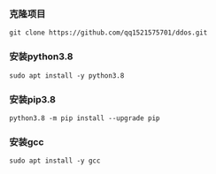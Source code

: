 ### 克隆项目
    git clone https://github.com/qq1521575701/ddos.git

### 安装python3.8
    sudo apt install -y python3.8

### 安装pip3.8
    python3.8 -m pip install --upgrade pip

### 安装gcc
    sudo apt install -y gcc

